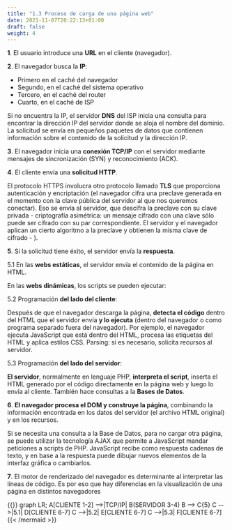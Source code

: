 ```yaml
---
title: "1.3 Proceso de carga de una página web"
date: 2021-11-07T20:22:13+01:00
draft: false
weight: 4
---
```

**1**.	El usuario introduce una **URL** en el cliente (navegador).   

**2**.	El navegador busca la **IP**:
+ Primero en el caché del navegador
+ Segundo, en el caché del sistema operativo
+ Tercero, en el caché del router
+ Cuarto, en el caché de ISP  

Si no encuentra la IP, el servidor **DNS** del ISP inicia una consulta para encontrar la dirección IP del servidor donde se aloja el nombre del dominio. La solicitud se envía en pequeños 
paquetes de datos que contienen información sobre el contenido de la solicitud y la dirección 
IP.  

**3**.	El navegador inicia una **conexión TCP/IP** con el servidor mediante mensajes de sincronización (SYN) y reconocimiento (ACK).  

**4**.	El cliente envía una **solicitud HTTP**.  

El protocolo HTTPS involucra otro protocolo llamado **TLS** que proporciona autenticación y encriptación (el navegador cifra una preclave generada en el momento con la clave pública del servidor al que nos queremos conectar). Eso se envía al servidor, que descifra la preclave con su clave privada - criptografía asimétrica: un mensaje cifrado con una clave sólo puede ser cifrado con su par correspondiente. El servidor y el navegador aplican un cierto algoritmo a la preclave y obtienen la misma clave de cifrado - ).

**5**.	Si la solicitud tiene éxito, el servidor envía la **respuesta**.  

5.1 En las **webs estáticas**, el servidor envía el contenido de la página en HTML.  

En las **webs dinámicas**, los scripts se pueden ejecutar:

5.2 Programación **del lado del cliente**:

Después de que el navegador descarga la página, **detecta el código** dentro del HTML que el servidor envía **y lo ejecuta** (dentro del navegador o como programa separado fuera del navegador).  Por ejemplo, el navegador ejecuta JavaScript que está dentro del HTML, procesa las etiquetas del HTML y aplica estilos CSS.  Parsing: si es necesario, solicita recursos al servidor.

5.3 Programación **del lado del servidor**:

**El servidor**, normalmente en lenguaje PHP, **interpreta el script**, inserta el HTML generado por el código directamente en la página web y luego lo envía al cliente.
También hace consultas a la **Bases de Datos**.

**6**.	**El navegador procesa el DOM y construye la página**, combinando la información encontrada en los datos del servidor (el archivo HTML original) y en los recursos.

Si se necesita una consulta a la Base de Datos, para no cargar otra página, se puede utilizar la tecnología AJAX que permite a JavaScript mandar peticiones a scripts de PHP. JavaScript recibe como respuesta cadenas de texto, y en base a la respuesta puede dibujar nuevos elementos de la interfaz gráfica o cambiarlos. 

**7**.	El motor de renderizado del navegador es determinante al interpretar las líneas de código.  Es por eso que hay diferencias en la visualización de una página en distintos navegadores

{{<mermaid align="center">}}
graph LR;
    A[CLIENTE 1-2] -->|TCP/IP| B(SERVIDOR 3-4)
    B --> C{5}
    C -->|5.1| D[CLIENTE 6-7]
    C -->|5.2| E[CLIENTE 6-7]
    C -->|5.3| F[CLIENTE 6-7]
{{< /mermaid >}}

